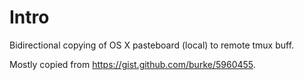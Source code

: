 # Intro

Bidirectional copying of OS X pasteboard (local) to remote tmux buff.

Mostly copied from https://gist.github.com/burke/5960455.

